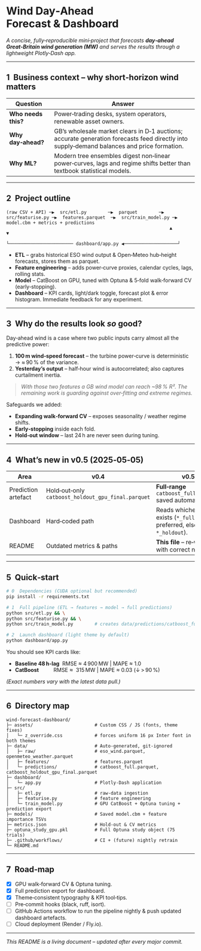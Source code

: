 # Wind Day‑Ahead Forecast & Dashboard

*A concise, fully‑reproducible mini‑project that forecasts **day‑ahead Great‑Britain wind generation (MW)** and serves the results through a lightweight Plotly‑Dash app.*

---

## 1  Business context – why short‑horizon wind matters

| Question            | Answer                                                                                                                                     |
| ------------------- | ------------------------------------------------------------------------------------------------------------------------------------------ |
| **Who needs this?** | Power‐trading desks, system operators, renewable asset owners.                                                                             |
| **Why day‑ahead?**  | GB’s wholesale market clears in D‑1 auctions; accurate generation forecasts feed directly into supply‑demand balances and price formation. |
| **Why ML?**         | Modern tree ensembles digest non‑linear power‑curves, lags and regime shifts better than textbook statistical models.                      |

---

## 2  Project outline

```
(raw CSV + API) ─▶  src/etl.py        ─▶  parquet        ─▶  src/featurise.py ─▶  features.parquet  ─▶  src/train_model.py ─▶  model.cbm + metrics + predictions
                                                             ▲                                                            ▼
                                                             └──────────────────────── dashboard/app.py ◀────────────────────┘
```

* **ETL** – grabs historical ESO wind output & Open‑Meteo hub‑height forecasts, stores them as parquet.
* **Feature engineering** – adds power‑curve proxies, calendar cycles, lags, rolling stats.
* **Model** – CatBoost on GPU, tuned with Optuna & 5‑fold walk‑forward CV (early‑stopping).
* **Dashboard** – KPI cards, light/dark toggle, forecast plot & error histogram.  Immediate feedback for any experiment.

---

## 3  Why do the results look *so* good?

Day‑ahead wind is a case where two public inputs carry almost all the predictive power:

1. **100 m wind‑speed forecast** – the turbine power‑curve is deterministic → ≈ 90 % of the variance.
2. **Yesterday’s output** – half‑hour wind is autocorrelated; also captures curtailment inertia.

> *With those two features a GB wind model can reach \~98 % R². The remaining work is guarding against over‑fitting and extreme regimes.*

Safeguards we added:

* **Expanding walk‑forward CV** – exposes seasonality / weather regime shifts.
* **Early‑stopping** inside each fold.
* **Hold‑out window** – last 24 h are never seen during tuning.

---

## 4  What’s new in v0.5 (2025‑05‑05)

| Area                | v0.4                                               | **v0.5**                                                              |
| ------------------- | -------------------------------------------------- | --------------------------------------------------------------------- |
| Prediction artefact | Hold‑out‑only `catboost_holdout_gpu_final.parquet` | **Full‑range** `catboost_full.parquet` saved automatically.           |
| Dashboard           | Hard‑coded path                                    | Reads whichever file exists (`*_full` ➜ preferred, else `*_holdout`). |
| README              | Outdated metrics & paths                           | **This file** – re‑written with correct numbers.                      |

---

## 5  Quick‑start

```bash
# 0  Dependencies (CUDA optional but recommended)
pip install -r requirements.txt

# 1  Full pipeline (ETL → features → model → full predictions)
python src/etl.py && \
python src/featurise.py && \
python src/train_model.py        # creates data/predictions/catboost_full.parquet

# 2  Launch dashboard (light theme by default)
python dashboard/app.py
```

You should see KPI cards like:

* **Baseline 48 h‑lag**  RMSE ≈ 4 900 MW | MAPE ≈ 1.0
* **CatBoost**          RMSE ≈  315 MW | MAPE ≈ 0.03 (↓ > 90 %)

*(Exact numbers vary with the latest data pull.)*

---

## 6  Directory map

```
wind‑forecast‑dashboard/
├─ assets/                       # Custom CSS / JS (fonts, theme fixes)
│   └─ z_override.css            # forces uniform 16 px Inter font in both themes
├─ data/                         # Auto‑generated, git‑ignored
│   ├─ raw/                      # eso_wind.parquet, openmeteo_weather.parquet
│   ├─ features/                 # features.parquet
│   └─ predictions/              # catboost_full.parquet, catboost_holdout_gpu_final.parquet
├─ dashboard/
│   └─ app.py                    # Plotly‑Dash application
├─ src/
│   ├─ etl.py                    # raw‑data ingestion
│   ├─ featurise.py              # feature engineering
│   └─ train_model.py            # GPU CatBoost + Optuna tuning + prediction export
├─ models/                       # Saved model.cbm + feature importance TSVs
├─ metrics.json                  # Hold‑out & CV metrics
├─ optuna_study_gpu.pkl          # Full Optuna study object (75 trials)
├─ .github/workflows/            # CI + (future) nightly retrain
└─ README.md
```

---

## 7  Road‑map

* [x] GPU walk‑forward CV & Optuna tuning.
* [x] Full prediction export for dashboard.
* [x] Theme‑consistent typography & KPI tool‑tips.
* [ ] Pre‑commit hooks (black, ruff, isort).
* [ ] GitHub Actions workflow to run the pipeline nightly & push updated dashboard artefacts.
* [ ] Cloud deployment (Render / Fly.io).

---

*This README is a living document – updated after every major commit.*

